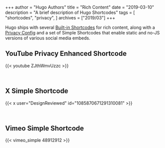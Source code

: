 +++
author = "Hugo Authors"
title = "Rich Content"
date = "2019-03-10"
description = "A brief description of Hugo Shortcodes"
tags = [
    "shortcodes",
    "privacy",
]
archives = ["2019/03"]
+++

Hugo ships with several [Built-in Shortcodes](https://gohugo.io/content-management/shortcodes/#use-hugo-s-built-in-shortcodes) for rich content, along with a [Privacy Config](https://gohugo.io/about/hugo-and-gdpr/) and a set of Simple Shortcodes that enable static and no-JS versions of various social media embeds.
<!--more-->

## YouTube Privacy Enhanced Shortcode

{{< youtube ZJthWmvUzzc >}}

<br>

## X Simple Shortcode

{{< x user="DesignReviewed" id="1085870671291310081" >}}

<br>

## Vimeo Simple Shortcode

{{< vimeo_simple 48912912 >}}
